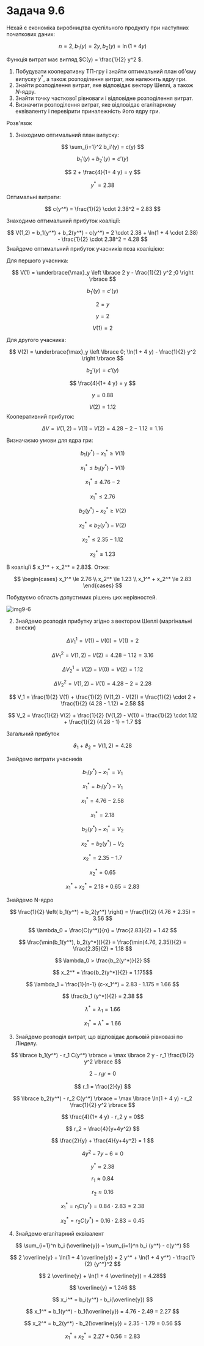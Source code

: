# Задача 9.6

Нехай є економіка виробництва суспільного продукту при наступних початкових даних:

$$ n = 2, b_1(y) = 2  y, b_2(y) = \ln(1 + 4  y) $$

Функція витрат має вигляд $С(y) = \frac{1}{2}   y^2 $.

1. Побудувати кооперативну ТП-гру і знайти оптимальний план об'єму випуску $y^*$, а також розподілення витрат, яке належить ядру гри.
2. Знайти розподілення витрат, яке відповідає вектору Шеплі, а також $N$-ядру.
3. Знайти точку часткової рівноваги і відповідне розподілення витрат.
4. Визначити розподілення витрат, яке відповідає егалітарному еквіваленту і перевірити приналежність його ядру гри.

Розв'язок
1. Знаходимо оптимальний план випуску:

$$ \sum_{i=1}^2 b_i'(y) = c(y) $$

$$ b_1'(y) + b_2'(y) = c'(y) $$

$$ 2 + \frac{4}{1+ 4  y} = y $$

$$ y^* = 2.38 $$

Оптимальні витрати: 

$$ c(y^*) = \frac{1}{2}  \cdot   2.38^2 = 2.83 $$

Знаходимо оптимальний прибуток коаліції:

$$ V(1,2) = b_1(y^*) + b_2(y^*) - c(y^*) = 2  \cdot  2.38 + \ln(1 + 4  \cdot  2.38) - \frac{1}{2}  \cdot   2.38^2 = 4.28 $$
Знайдемо оптимальний прибуток учасників поза коаліцією: 

Для першого учасника:

$$ V(1) = \underbrace{\max}_y \left \lbrace 2  y - \frac{1}{2}   y^2 ;0 \right \rbrace  $$

$$ b_1'(y) = c'(y) $$

$$ 2 = y $$

$$ y = 2 $$

$$ V(1) = 2 $$

Для другого учасника:

$$ V(2) = \underbrace{\max}_y \left \lbrace 0; \ln(1 + 4  y) - \frac{1}{2}   y^2 \right \rbrace  $$

$$ b_2'(y) = c'(y) $$

$$ \frac{4}{1+ 4  y} = y $$

$$ y = 0.88 $$

$$ V(2) = 1.12 $$
Кооперативний прибуток:

$$ \Delta V = V(1,2) - V(1) - V(2) = 4.28 - 2 - 1.12 = 1.16$$

Визначаємо умови для ядра гри:

$$ b_1(y^*) - x_1^* \ge V(1) $$

$$ x_1^* \le b_1(y^*) - V(1) $$

$$ x_1^* \le 4.76 - 2 $$

$$ x_1^* \le 2.76 $$

$$ b_2(y^*) - x_2^* \ge V(2) $$

$$ x_2^* \le b_2(y^*) - V(2) $$

$$ x_2^* \le 2.35 - 1.12 $$

$$ x_2^* \le 1.23 $$

В коаліції $ x_1^* + x_2^* = 2.83$. Отже:

$$ \begin{cases}
  x_1^* \le 2.76 \\
  x_2^* \le 1.23 \\
  x_1^* + x_2^* \le 2.83
\end{cases}
$$

Побудуємо область допустимих рішень цих нерівностей.

![img9-6](img9-6.png)

2. Знайдемо розподіл прибутку згідно з вектором Шеплі (маргінальні внески)

$$ \Delta V_1^1 = V(1) - V(0) = V(1) = 2 $$

$$ \Delta V_1^2 = V(1,2) - V(2) = 4.28 - 1.12 = 3.16 $$

$$ \Delta V_2^1 = V(2) - V(0) = V(2) = 1.12 $$

$$ \Delta V_2^2 = V(1,2) - V(1) = 4.28 - 2 = 2.28 $$

$$ V_1 = \frac{1}{2} V(1) + \frac{1}{2} (V(1,2) - V(2)) = 
\frac{1}{2} \cdot 2 + \frac{1}{2} (4.28 - 1.12) =
2.58
$$

$$ V_2 = \frac{1}{2} V(2) + \frac{1}{2} (V(1,2) - V(1)) = 
\frac{1}{2} \cdot 1.12 + \frac{1}{2} (4.28 - 1) =
1.7
$$

Загальний прибуток

$$ \vartheta_1 + \vartheta_2 = V(1,2) = 4.28$$

Знайдемо витрати учасників

$$ b_1(y^*) - x_1^* = V_1 $$

$$ x_1^* = b_1(y^*) - V_1 $$

$$ x_1^* = 4.76 - 2.58 $$

$$ x_1^* = 2.18 $$

$$ b_2(y^*) - x_1^* = V_2 $$

$$ x_2^* = b_2(y^*) - V_2 $$

$$ x_2^* = 2.35 - 1.7 $$

$$ x_2^* = 0.65 $$

$$ x_1^* + x_2^* = 2.18 + 0.65 =
2.83  $$

Знайдемо N-ядро

$$ \frac{1}{2} \left( b_1(y^*) + b_2(y^*) \right) = 
\frac{1}{2} (4.76 + 2.35) = 3.56
$$

$$ \lambda_0 = \frac{C(y^*)}{n} = \frac{2.83}{2} =
1.42  $$

$$ \frac{\min(b_1(y^*), b_2(y^*))}{2} = 
\frac{\min(4.76, 2.35)}{2} =
\frac{2.35}{2} = 
1.18
$$

$$ \lambda_0 > \frac{b_2(y^*)}{2} $$

$$ x_2^* = \frac{b_2(y^*)}{2} = 1.175$$

$$ \lambda_1 = \frac{1}{n-1} (c-x_1^*) = 2.83 - 1.175 =
1.66 $$

$$ \frac{b_1 (y^*)}{2} = 2.38 $$

$$ \lambda^* = \lambda_1 = 1.66 $$

$$ x_1^* = \lambda^* = 1.66 $$


3. Знайдемо розподіл витрат, що відповідає дольовій рівновазі по Лінделу.

$$ \lbrace b_1(y^*) - r_1 C(y^*) \rbrace = 
\max \lbrace 2  y - r_1 \frac{1}{2}   y^2 \rbrace
$$

$$ 2 - r_1 y = 0$$ 

$$ r_1 = \frac{2}{y} $$

$$ \lbrace b_2(y^*) - r_2 C(y^*) \rbrace = 
\max \lbrace \ln(1 + 4  y) - r_2 \frac{1}{2}   y^2 \rbrace
$$

$$ \frac{4}{1+ 4  y} - r_2 y = 0$$ 

$$ r_2 = \frac{4}{y+4y^2} $$

$$ \frac{2}{y} + \frac{4}{y+4y^2} = 1 $$

$$ 4y^2-7y-6 = 0 $$

$$ y^* \approx 2.38 $$

$$ r_1 \approx 0.84 $$

$$ r_2 \approx 0.16 $$

$$ x_1^* = r_1 C(y^*) = 0.84 \cdot 2.83 =
2.38
$$

$$ x_2^* = r_2 C(y^*) = 0.16 \cdot 2.83 =
0.45
$$

4. Знайдемо егалітарний еквівалент

$$ \sum_{i=1}^n b_i (\overline{y}) = \sum_{i=1}^n b_i (y^*) - c(y^*) $$

$$ 2  \overline{y} + \ln(1 + 4  \overline{y}) =
2  y^* + \ln(1 + 4  y^*) - \frac{1}{2}   {y^*}^2
$$

$$ 2  \overline{y} + \ln(1 + 4  \overline{y}) = 4.28$$

$$ \overline{y} = 1.246 $$

$$ x_i^* = b_i(y^*) - b_i(\overline{y}) $$

$$ x_1^* = b_1(y^*) - b_1(\overline{y}) =
4.76 - 2.49 = 
2.27
$$

$$ x_2^* = b_2(y^*) - b_2(\overline{y}) =
2.35 - 1.79 = 
0.56
$$

$$ x_1^* + x_2^* = 
2.27 + 0.56 =
2.83
 $$


